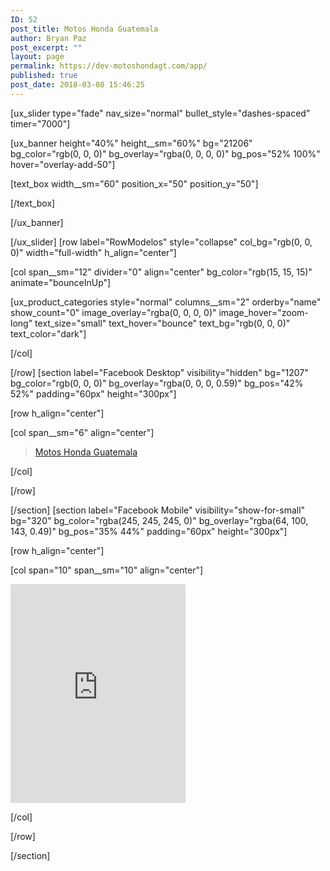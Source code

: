 ```yaml
---
ID: 52
post_title: Motos Honda Guatemala
author: Bryan Paz
post_excerpt: ""
layout: page
permalink: https://dev-motoshondagt.com/app/
published: true
post_date: 2018-03-08 15:46:25
---
```

[ux_slider type="fade" nav_size="normal" bullet_style="dashes-spaced" timer="7000"]

[ux_banner height="40%" height__sm="60%" bg="21206" bg_color="rgb(0, 0, 0)" bg_overlay="rgba(0, 0, 0, 0)" bg_pos="52% 100%" hover="overlay-add-50"]

[text_box width__sm="60" position_x="50" position_y="50"]


[/text_box]

[/ux_banner]

[/ux_slider]
[row label="RowModelos" style="collapse" col_bg="rgb(0, 0, 0)" width="full-width" h_align="center"]

[col span__sm="12" divider="0" align="center" bg_color="rgb(15, 15, 15)" animate="bounceInUp"]

[ux_product_categories style="normal" columns__sm="2" orderby="name" show_count="0" image_overlay="rgba(0, 0, 0, 0)" image_hover="zoom-long" text_size="small" text_hover="bounce" text_bg="rgb(0, 0, 0)" text_color="dark"]


[/col]

[/row]
[section label="Facebook Desktop" visibility="hidden" bg="1207" bg_color="rgb(0, 0, 0)" bg_overlay="rgba(0, 0, 0, 0.59)" bg_pos="42% 52%" padding="60px" height="300px"]

[row h_align="center"]

[col span__sm="6" align="center"]

<div class="fb-page" data-href="https://www.facebook.com/motoshondaguatemala/" data-tabs="timeline,messages" data-width="500" data-height="500" data-small-header="true" data-adapt-container-width="true" data-hide-cover="false" data-show-facepile="true">
<blockquote cite="https://www.facebook.com/motoshondaguatemala/" class="fb-xfbml-parse-ignore">
<p><a href="https://www.facebook.com/motoshondaguatemala/">Motos Honda Guatemala</a></p>
</blockquote>
</div>

[/col]

[/row]

[/section]
[section label="Facebook Mobile" visibility="show-for-small" bg="320" bg_color="rgba(245, 245, 245, 0)" bg_overlay="rgba(64, 100, 143, 0.49)" bg_pos="35% 44%" padding="60px" height="300px"]

[row h_align="center"]

[col span="10" span__sm="10" align="center"]

<p><iframe src="https://www.facebook.com/plugins/page.php?href=https%3A%2F%2Fwww.facebook.com%2Fmotoshondaguatemala%2F&tabs=timeline%2Cmessages&width=280&height=350&small_header=true&adapt_container_width=true&hide_cover=false&show_facepile=true&appId=156540828387081" width="280" height="350" style="border:none;overflow:hidden" scrolling="no" frameborder="0" allowTransparency="true"></iframe></p>

[/col]

[/row]

[/section]